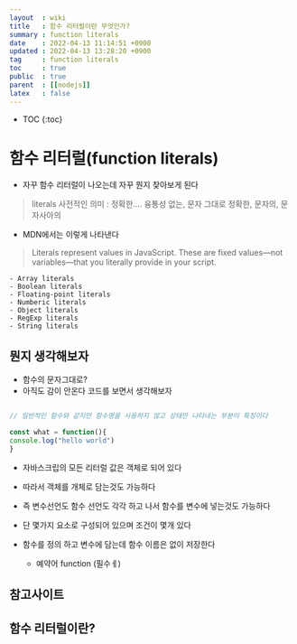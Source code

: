 ```yaml
---
layout  : wiki
title   : 함수 리터럴이란 무엇인가?
summary : function literals 
date    : 2022-04-13 11:14:51 +0900
updated : 2022-04-13 13:28:20 +0900
tag     : function literals  
toc     : true
public  : true
parent  : [[nodejs]] 
latex   : false
---
```

* TOC
{:toc}

# 함수 리터럴(function literals)
* 자꾸 함수 리터럴이 나오는데 자꾸 뭔지 찾아보게 된다 
>literals 사전적인 의미 : 정확한....  융통성 없는, 문자 그대로 정확한, 문자의, 문자사아의  

* MDN에서는 이렇게 나타낸다
>Literals represent values in JavaScript. These are fixed values—not variables—that you literally provide in your script.

    - Array literals
    - Boolean literals
    - Floating-point literals
    - Numberic literals
    - Object literals
    - RegExp literals
    - String literals


## 뭔지 생각해보자
* 함수의 문자그대로?
* 아직도 감이 안온다 코드를 보면서 생각해보자

```javascript

// 일반적인 함수와 같지만 함수명을 사용하지 않고 상태만 나타내는 부분이 특징이다

const what = function(){
console.log("hello world")
}
```

* 자바스크립의 모든 리터럴 값은 객체로 되어 있다
* 따라서 객체를 개체로 담는것도 가능하다
* 즉 변수선언도 함수 선언도 각각 하고 나서 함수를 변수에 넣는것도 가능하다

* 단 몇가지 요소로 구성되어 있으며 조건이 몇개 있다
* 함수를 정의 하고 변수에 담는데 함수 이름은 없이 저장한다
    - 예약어 function (필수ㅔ)



## 참고사이트




## 함수 리터럴이란?

